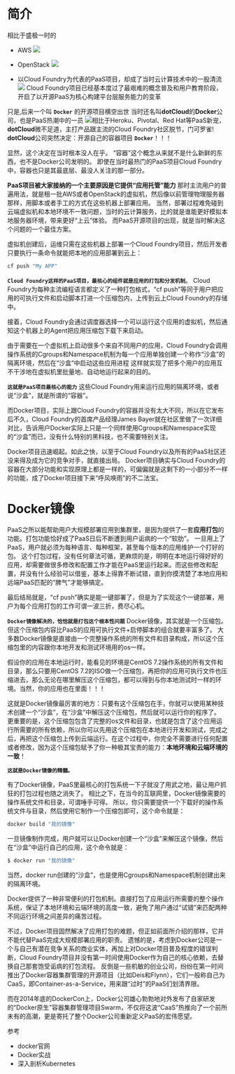 # 简介
相比于盛极一时的
- AWS
![](https://img-blog.csdnimg.cn/20190829000005552.png?x-oss-process=image/watermark,type_ZmFuZ3poZW5naGVpdGk,shadow_10,text_SmF2YUVkZ2U=,size_16,color_FFFFFF,t_70)
- OpenStack
![](https://img-blog.csdnimg.cn/20190829000158193.png?x-oss-process=image/watermark,type_ZmFuZ3poZW5naGVpdGk,shadow_10,text_SmF2YUVkZ2U=,size_1,color_FFFFFF,t_70)

- 以Cloud Foundry为代表的PaaS项目，却成了当时云计算技术中的一股清流
![](https://img-blog.csdnimg.cn/20190829000421341.png?x-oss-process=image/watermark,type_ZmFuZ3poZW5naGVpdGk,shadow_10,text_SmF2YUVkZ2U=,size_16,color_FFFFFF,t_70)
Cloud Foundry项目已经基本度过了最艰难的概念普及和用户教育阶段，开启了以开源PaaS为核心构建平台层服务能力的变革

只是,后来一个叫 **`Docker`** 的开源项目横空出世
当时还名叫**dotCloud**的**Docker**公司，也是PaaS热潮中的一员
![](https://img-blog.csdnimg.cn/20190829000752958.png?x-oss-process=image/watermark,type_ZmFuZ3poZW5naGVpdGk,shadow_10,text_SmF2YUVkZ2U=,size_1,color_FFFFFF,t_70)相比于Heroku、Pivotal、Red Hat等PaaS新宠，**dotCloud**微不足道，主打产品跟主流的Cloud Foundry社区脱节，门可罗雀!
**dotCloud**公司突然决定：开源自己的容器项目 **`Docker`**！！！

显然，这个决定在当时根本没人在乎。
“容器”这个概念从来就不是什么新鲜的东西，也不是Docker公司发明的。
即使在当时最热门的PaaS项目Cloud Foundry中，容器也只是其最底层、最没人关注的那一部分。

**PaaS项目被大家接纳的一个主要原因是它提供“应用托管”能力**
那时主流用户的普遍用法，就是租一批AWS或者OpenStack的虚拟机，然后像以前管理物理服务器那样，用脚本或者手工的方式在这些机器上部署应用。
当然，部署过程难免碰到云端虚拟机和本地环境不一致问题，当时的云计算服务，比的就是谁能更好模拟本地服务器环境，带来更好“上云”体验。
而PaaS开源项目的出现，就是当时解决这个问题的一个最佳方案。


虚拟机创建后，运维只需在这些机器上部署一个Cloud Foundry项目，然后开发者只要执行一条命令就能把本地的应用部署到云上：
```bash
cf push "My APP"
```
**`Cloud Foundry这样的PaaS项目，最核心的组件就是应用的打包和分发机制`**。
Cloud Foundry为每种主流编程语言都定义了一种打包格式，“cf push”等同于用户把应用的可执行文件和启动脚本打进一个压缩包内，上传到云上Cloud Foundry的存储中。

接着，Cloud Foundry会通过调度器选择一个可以运行这个应用的虚拟机，然后通知这个机器上的Agent把应用压缩包下载下来启动。

由于需要在一个虚拟机上启动很多个来自不同用户的应用，Cloud Foundry会调用操作系统的Cgroups和Namespace机制为每一个应用单独创建一个称作“沙盒”的隔离环境，然后在“沙盒”中启动这些应用进程
这样就实现了把多个用户的应用互不干涉地在虚拟机里批量地、自动地运行起来的目的。

**`这就是PaaS项目最核心的能力`**
这些Cloud Foundry用来运行应用的隔离环境，或者说“沙盒”，就是所谓的“容器”。

而Docker项目，实际上跟Cloud Foundry的容器并没有太大不同，所以在它发布后不久，Cloud Foundry的首席产品经理James Bayer就在社区里做了一次详细对比，告诉用户Docker实际上只是一个同样使用Cgroups和Namespace实现的“沙盒”而已，没有什么特别的黑科技，也不需要特别关注。

Docker项目迅速崛起。如此之快，以至于Cloud Foundry以及所有的PaaS社区还没来得及成为它的竞争对手，就直接出局。
Docker项目确实与Cloud Foundry的容器在大部分功能和实现原理上都是一样的，可偏偏就是这剩下的一小部分不一样的功能，成了Docker项目接下来“呼风唤雨”的不二法宝。

# Docker镜像

PaaS之所以能帮助用户大规模部署应用到集群里，是因为提供了一套**应用打包**的功能。打包功能恰好成了PaaS日后不断遭到用户诟病的一个“软肋”。
一旦用上了PaaS，用户就必须为每种语言、每种框架，甚至每个版本的应用维护一个打好的包。
这个打包过程，没有任何章法可循，更麻烦的是，明明在本地运行得好好的应用，却需要做很多修改和配置工作才能在PaaS里运行起来。而这些修改和配置，并没有什么经验可以借鉴，基本上得靠不断试错，直到你摸清楚了本地应用和远端PaaS匹配的“脾气”才能够搞定。

最后结局就是，“cf push”确实是能一键部署了，但是为了实现这个一键部署，用户为每个应用打包的工作可谓一波三折，费尽心机。

**`Docker镜像解决的，恰恰就是打包这个根本性问题`**
Docker镜像，其实就是一个压缩包。但这个压缩包内容比PaaS的应用可执行文件+启停脚本的组合就要丰富多了。
大多数Docker镜像是直接由一个完整操作系统的所有文件和目录构成，所以这个压缩包里的内容跟你本地开发和测试环境用的os一样。

假设你的应用在本地运行时，能看见的环境是CentOS 7.2操作系统的所有文件和目录，那么只要用CentOS 7.2的ISO做一个压缩包，再把你的应用可执行文件也压缩进去，那么无论在哪里解压这个压缩包，都可以得到与你本地测试时一样的环境。当然，你的应用也在里面！！！

这就是Docker镜像最厉害的地方：只要有这个压缩包在手，你就可以使用某种技术创建一个“沙盒”，在“沙盒”中解压这个压缩包，然后就可以运行你的程序了。
更重要的是，这个压缩包包含了完整的os文件和目录，也就是包含了这个应用运行所需要的所有依赖，所以你可以先用这个压缩包在本地进行开发和测试，完成之后，再把这个压缩包上传到云端运行。在这个过程中，你完全不需要进行任何配置或者修改，因为这个压缩包赋予了你一种极其宝贵的能力：**本地环境和云端环境的一致**！

**`这就是Docker镜像的精髓。`**

有了Docker镜像，PaaS里最核心的打包系统一下子就没了用武之地，最让用户抓狂的打包过程也随之消失了。
相比之下，在当今的互联网里，Docker镜像需要的操作系统文件和目录，可谓唾手可得。
所以，你只需要提供一个下载好的操作系统文件与目录，然后使用它制作一个压缩包即可，这个命令就是：
```bash
docker build "我的镜像"
```
一旦镜像制作完成，用户就可以让Docker创建一个“沙盒”来解压这个镜像，然后在“沙盒”中运行自己的应用，这个命令就是：
```bash
$ docker run "我的镜像"
```
当然，docker run创建的“沙盒”，也是使用Cgroups和Namespace机制创建出来的隔离环境。

Docker提供了一种非常便利的打包机制。直接打包了应用运行所需要的整个操作系统，保证了本地环境和云端环境的高度一致，避免了用户通过“试错”来匹配两种不同运行环境之间差异的痛苦过程。

不过，Docker项目固然解决了应用打包的难题，但正如前面所介绍的那样，它并不能代替PaaS完成大规模部署应用的职责。
遗憾的是，考虑到Docker公司是一个与自己有潜在竞争关系的商业实体，再加上对Docker项目普及程度的错误判断，Cloud Foundry项目并没有第一时间使用Docker作为自己的核心依赖，去替换自己那套饱受诟病的打包流程。
反倒是一些机敏的创业公司，纷纷在第一时间推出了Docker容器集群管理的开源项目（比如Deis和Flynn），它们一般称自己为CaaS，即Container-as-a-Service，用来跟“过时”的PaaS们划清界限。

而在2014年底的DockerCon上，Docker公司雄心勃勃地对外发布了自家研发的“Docker原生”容器集群管理项目Swarm，不仅将这波“CaaS”热推向了一个前所未有的高潮，更是寄托了整个Docker公司重新定义PaaS的宏伟愿望。

参考
- docker官网
- Docker实战
-  深入剖析Kubernetes